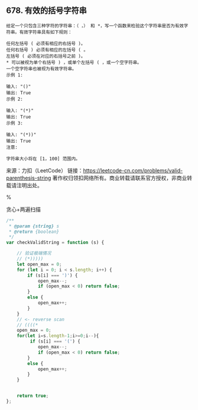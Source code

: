 ## 678. 有效的括号字符串
```
给定一个只包含三种字符的字符串：（ ，） 和 *，写一个函数来检验这个字符串是否为有效字符串。有效字符串具有如下规则：

任何左括号 ( 必须有相应的右括号 )。
任何右括号 ) 必须有相应的左括号 ( 。
左括号 ( 必须在对应的右括号之前 )。
* 可以被视为单个右括号 ) ，或单个左括号 ( ，或一个空字符串。
一个空字符串也被视为有效字符串。
示例 1:

输入: "()"
输出: True
示例 2:

输入: "(*)"
输出: True
示例 3:

输入: "(*))"
输出: True
注意:

字符串大小将在 [1，100] 范围内。
```
来源：力扣（LeetCode）
链接：https://leetcode-cn.com/problems/valid-parenthesis-string
著作权归领扣网络所有。商业转载请联系官方授权，非商业转载请注明出处。

%

贪心+两遍扫描

```js
/**
 * @param {string} s
 * @return {boolean}
 */
var checkValidString = function (s) {

    // 验证极端情况
    // (*)))))
    let open_max = 0;
    for (let i = 0; i < s.length; i++) {
        if (s[i] === ')') {
            open_max--;
            if (open_max < 0) return false;
        }
        else {
            open_max++;
        }
    }
    // <- reverse scan
    // ((((*
    open_max = 0;
    for(let i=s.length-1;i>=0;i--){
         if (s[i] === '(') {
            open_max--;
            if (open_max < 0) return false;
        }
        else {
            open_max++;
        }
    }


    return true;
};
```
